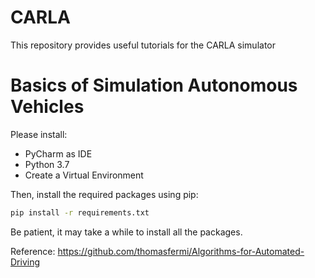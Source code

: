 # CARLA
This repository provides useful tutorials for the CARLA simulator

# Basics of Simulation Autonomous Vehicles

Please install:
- PyCharm as IDE
- Python 3.7
- Create a Virtual Environment

Then, install the required packages using pip:
```bash
pip install -r requirements.txt
```
Be patient, it may take a while to install all the packages.

Reference: https://github.com/thomasfermi/Algorithms-for-Automated-Driving
